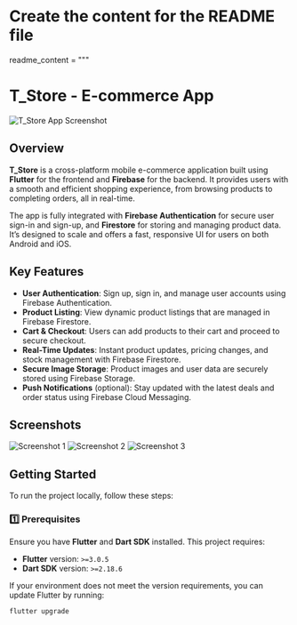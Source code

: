 # Create the content for the README file
readme_content = """
# T_Store - E-commerce App

![T_Store App Screenshot](https://firebasestorage.googleapis.com/v0/b/e-commerce-app-a468c.appspot.com/o/image%20for%20github%2Fphoto_2_2024-09-20_16-16-20.jpg?alt=media&token=b5b61b2d-b5bd-4f9a-8a24-4796831d33a1)

## Overview
**T_Store** is a cross-platform mobile e-commerce application built using **Flutter** for the frontend and **Firebase** for the backend. It provides users with a smooth and efficient shopping experience, from browsing products to completing orders, all in real-time.

The app is fully integrated with **Firebase Authentication** for secure user sign-in and sign-up, and **Firestore** for storing and managing product data. It’s designed to scale and offers a fast, responsive UI for users on both Android and iOS.

## Key Features

- **User Authentication**: Sign up, sign in, and manage user accounts using Firebase Authentication.
- **Product Listing**: View dynamic product listings that are managed in Firebase Firestore.
- **Cart & Checkout**: Users can add products to their cart and proceed to secure checkout.
- **Real-Time Updates**: Instant product updates, pricing changes, and stock management with Firebase Firestore.
- **Secure Image Storage**: Product images and user data are securely stored using Firebase Storage.
- **Push Notifications** (optional): Stay updated with the latest deals and order status using Firebase Cloud Messaging.

## Screenshots

![Screenshot 1](https://firebasestorage.googleapis.com/v0/b/e-commerce-app-a468c.appspot.com/o/image%20for%20github%2Fphoto_5_2024-09-20_16-16-20.jpg?alt=media&token=6c06ec6a-3fc4-49f8-994b-75a5a00902d6)
![Screenshot 2](https://firebasestorage.googleapis.com/v0/b/e-commerce-app-a468c.appspot.com/o/image%20for%20github%2Fphoto_4_2024-09-20_16-16-20.jpg?alt=media&token=ce022f5d-571c-4290-b1ed-42351818761d)
![Screenshot 3](https://firebasestorage.googleapis.com/v0/b/e-commerce-app-a468c.appspot.com/o/image%20for%20github%2Fphoto_3_2024-09-20_16-16-20.jpg?alt=media&token=dfe6a76f-95df-4937-bf8c-8acf445a9674)

## Getting Started

To run the project locally, follow these steps:

### 1️⃣ Prerequisites

Ensure you have **Flutter** and **Dart SDK** installed. This project requires:

- **Flutter** version: `>=3.0.5`
- **Dart SDK** version: `>=2.18.6`

If your environment does not meet the version requirements, you can update Flutter by running:
```bash
flutter upgrade
